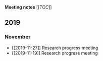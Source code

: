 **Meeting notes**
[[_TOC_]]

## 2019

### November
* [[2019-11-27]] Research progress meeting
* [[2019-11-19]] Research progress meeting